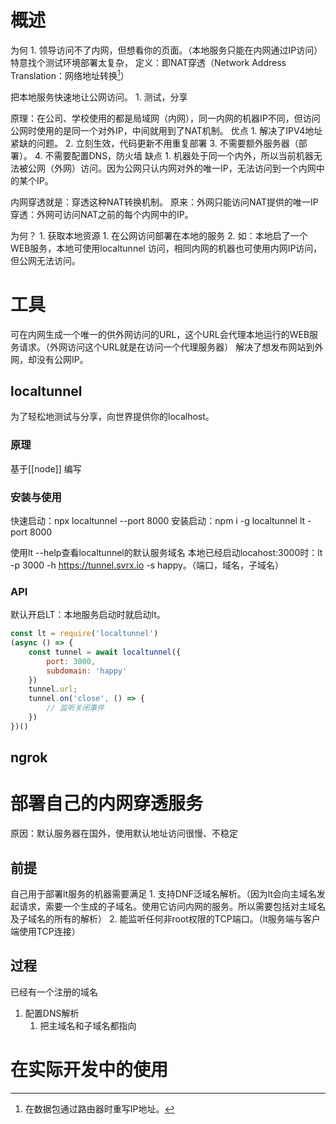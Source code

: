 # 概述
为何
	1. 领导访问不了内网，但想看你的页面。（本地服务只能在内网通过IP访问）特意找个测试环境部署太复杂，
定义：即NAT穿透（Network Address Translation：网络地址转换[^1]）

把本地服务快速地让公网访问。
	1. 测试，分享

原理：在公司、学校使用的都是局域网（内网），同一内网的机器IP不同，但访问公网时使用的是同一个对外IP，中间就用到了NAT机制。
优点
	1. 解决了IPV4地址紧缺的问题。
	2. 立刻生效，代码更新不用重复部署
	3. 不需要额外服务器（部署）。
	4. 不需要配置DNS，防火墙
缺点
	1. 机器处于同一个内外，所以当前机器无法被公网（外网）访问。因为公网只认内网对外的唯一IP，无法访问到一个内网中的某个IP。

内网穿透就是：穿透这种NAT转换机制。
原来：外网只能访问NAT提供的唯一IP
穿透：外网可访问NAT之前的每个内网中的IP。

为何？
	1. 获取本地资源
		1. 在公网访问部署在本地的服务
		2. 如：本地启了一个WEB服务，本地可使用localtunnel 访问，相同内网的机器也可使用内网IP访问，但公网无法访问。
# 工具
可在内网生成一个唯一的供外网访问的URL，这个URL会代理本地运行的WEB服务请求。（外网访问这个URL就是在访问一个代理服务器）
解决了想发布网站到外网，却没有公网IP。
## localtunnel 
为了轻松地测试与分享，向世界提供你的localhost。

### 原理
基于[[node]] 编写
### 安装与使用
快速启动：npx localtunnel --port 8000
安装启动：npm i -g localtunnel 
lt -port 8000

使用lt --help查看localtunnel的默认服务域名
本地已经启动locahost:3000时：lt -p 3000 -h https://tunnel.svrx.io -s happy。（端口，域名，子域名）
### API
默认开启LT：本地服务启动时就启动lt。
```javascript
const lt = require('localtunnel')
(async () => {
	const tunnel = await localtunnel({
		port: 3000,
		subdomain: 'happy'
	})
	tunnel.url;
	tunnel.on('close', () => {
		// 监听关闭事件
	})
})()
```
## ngrok
# 部署自己的内网穿透服务
原因：默认服务器在国外，使用默认地址访问很慢、不稳定
## 前提
自己用于部署lt服务的机器需要满足
	1. 支持DNF泛域名解析。（因为lt会向主域名发起请求，索要一个生成的子域名。使用它访问内网的服务。所以需要包括对主域名及子域名的所有的解析）
	2. 能监听任何非root权限的TCP端口。（lt服务端与客户端使用TCP连接）
## 过程
已经有一个注册的域名
1. 配置DNS解析
	1. 把主域名和子域名都指向
# 在实际开发中的使用


[^1]: 在数据包通过路由器时重写IP地址。